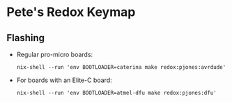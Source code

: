 # Pete's Redox Keymap

## Flashing

  * Regular pro-micro boards:

        nix-shell --run 'env BOOTLOADER=caterina make redox:pjones:avrdude'

  * For boards with an Elite-C board:


        nix-shell --run 'env BOOTLOADER=atmel-dfu make redox:pjones:dfu'

